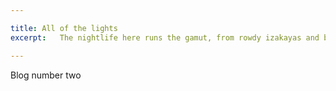```yaml
---

title: All of the lights
excerpt:   The nightlife here runs the gamut, from rowdy izakayas and beer bars, to red-light entertainment and the infamous Robot Restaurant.

---
```


Blog number two